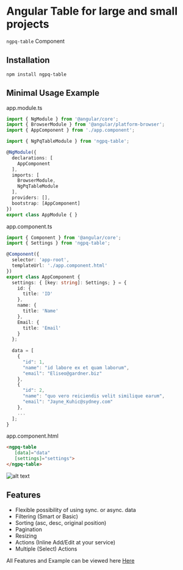 # Angular Table for large and small projects
`ngpq-table` Component

## Installation
```
npm install ngpq-table
```

## Minimal Usage Example

app.module.ts
```typescript
import { NgModule } from '@angular/core';
import { BrowserModule } from '@angular/platform-browser';
import { AppComponent } from './app.component';

import { NgPqTableModule } from 'ngpq-table';

@NgModule({
  declarations: [
    AppComponent
  ],
  imports: [
    BrowserModule,
    NgPqTableModule
  ],
  providers: [],
  bootstrap: [AppComponent]
})
export class AppModule { }
```

app.component.ts
```typescript
import { Component } from '@angular/core';
import { Settings } from 'ngpq-table'; 

@Component({
  selector: 'app-root',
  templateUrl: './app.component.html'
})
export class AppComponent {
  settings: { [key: string]: Settings; } = {
    id: {
      title: 'ID'
    },
    name: {
      title: 'Name'
    },
    Email: {
      title: 'Email'
    }
  };
  
  data = [
    {
      "id": 1,
      "name": "id labore ex et quam laborum",
      "email": "Eliseo@gardner.biz"
    },
    {
      "id": 2,
      "name": "quo vero reiciendis velit similique earum",
      "email": "Jayne_Kuhic@sydney.com"
    },
    ...
  ];
}

```
app.component.html
```html
<ngpq-table 
   [data]="data" 
   [settings]="settings">
</ngpq-table>
```

![alt text](https://i.ibb.co/Yk6wvdN/ngpq-table-basic.png) 

## Features
- Flexible possibility of using sync. or async. data
- Filtering (Smart or Basic)
- Sorting (asc, desc, original position)
- Pagination
- Resizing
- Actions (Inline Add/Edit at your service)
- Multiple (Select) Actions

All Features and Example can be viewed here [Here](https://github.com/user/repo)
